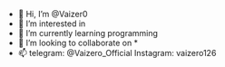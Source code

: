 - 👋 Hi, I’m @Vaizer0
- 👀 I’m interested in 
- 🌱 I’m currently learning programming
- 💞️ I’m looking to collaborate on *
- 📫 telegram: @Vaizero_Official
      Instagram: vaizero126

<!---
Vaizer0/Vaizer0 is a ✨ special ✨ repository because its `README.md` (this file) appears on your GitHub profile.
You can click the Preview link to take a look at your changes.
--->
